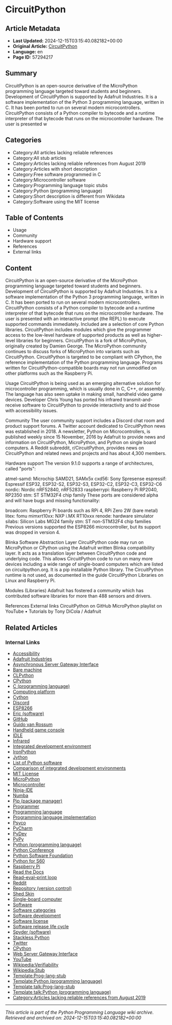 # CircuitPython

## Article Metadata

- **Last Updated:** 2024-12-15T03:15:40.082182+00:00
- **Original Article:** [CircuitPython](https://en.wikipedia.org/wiki/CircuitPython)
- **Language:** en
- **Page ID:** 57294217

## Summary

CircuitPython is an open-source derivative of the MicroPython programming language targeted toward students and beginners. Development of CircuitPython is supported by Adafruit Industries. It is a software implementation of the Python 3 programming language, written in C. It has been ported to run on several modern microcontrollers.
CircuitPython consists of a Python compiler to bytecode and a runtime interpreter of that bytecode that runs on the microcontroller hardware. The user is presented w

## Categories

- Category:All articles lacking reliable references
- Category:All stub articles
- Category:Articles lacking reliable references from August 2019
- Category:Articles with short description
- Category:Free software programmed in C
- Category:Microcontroller software
- Category:Programming language topic stubs
- Category:Python (programming language)
- Category:Short description is different from Wikidata
- Category:Software using the MIT license

## Table of Contents

- Usage
- Community
- Hardware support
- References
- External links

## Content

CircuitPython is an open-source derivative of the MicroPython programming language targeted toward students and beginners. Development of CircuitPython is supported by Adafruit Industries. It is a software implementation of the Python 3 programming language, written in C. It has been ported to run on several modern microcontrollers.
CircuitPython consists of a Python compiler to bytecode and a runtime interpreter of that bytecode that runs on the microcontroller hardware. The user is presented with an interactive prompt (the REPL) to execute supported commands immediately. Included are a selection of core Python libraries. CircuitPython includes modules which give the programmer access to the low-level hardware of supported products as well as higher-level libraries for beginners.
CircuitPython is a fork of MicroPython, originally created by Damien George. The MicroPython community continues to discuss forks of MicroPython into variants such as CircuitPython.
CircuitPython is targeted to be compliant with CPython, the reference implementation of the Python programming language. Programs written for CircuitPython-compatible boards may not run unmodified on other platforms such as the Raspberry Pi.

Usage
CircuitPython is being used as an emerging alternative solution for microcontroller programming, which is usually done in C, C++, or assembly. The language has also seen uptake in making small, handheld video game devices. Developer Chris Young has ported his infrared transmit-and-receive software to CircuitPython to provide interactivity and to aid those with accessibility issues.

Community
The user community support includes a Discord chat room and product support forums. A Twitter account dedicated to CircuitPython news was established in 2018. A newsletter, Python on Microcontrollers, is published weekly since 15 November, 2016 by Adafruit to provide news and information on CircuitPython, MicroPython, and Python on single board computers. A Reddit subreddit, r/CircuitPython, provides news on CircuitPython and related news and projects and has about 4,300 members.

Hardware support
The version 9.1.0 supports a range of architectures, called "ports":

atmel-samd: Microchip SAMD21, SAMx5x
cxd56: Sony Spresense
espressif: Espressif ESP32, ESP32-S2, ESP32-S3, ESP32-C2, ESP32-C3, ESP32-C6
nordic: Nordic nRF52840, nRF52833
raspberrypi: Raspberry Pi RP2040, RP2350
stm: ST STM32F4 chip family
These ports are considered alpha and will have bugs and missing functionality:

broadcom: Raspberry Pi boards such as RPi 4, RPi Zero 2W (bare metal)
litex: fomu
mimxrt10xx: NXP i.MX RT10xxx
renode: hardware simulator
silabs: Silicon Labs MG24 family
stm: ST non-STM32F4 chip families
Previous versions supported the ESP8266 microcontroller, but its support was dropped in version 4.

Blinka Software Abstraction Layer
CircuitPython code may run on MicroPython or CPython using the Adafruit written Blinka compatibility layer. It acts as a translation layer between CircuitPython code and underlying code. This allows CircuitPython code to run on many more devices including a wide range of single-board computers which are listed on circuitpython.org. It is a pip installable Python library. The CircuitPython runtime is not used, as documented in the guide CircuitPython Libraries on Linux and Raspberry Pi.

Modules (Libraries)
Adafruit has fostered a community which has contributed software libraries for more than 488 sensors and drivers.

References
External links
CircuitPython on GitHub
MicroPython playlist on YouTube • Tutorials by Tony DiCola / Adafruit

## Related Articles

### Internal Links

- [Accessibility](https://en.wikipedia.org/wiki/Accessibility)
- [Adafruit Industries](https://en.wikipedia.org/wiki/Adafruit_Industries)
- [Asynchronous Server Gateway Interface](https://en.wikipedia.org/wiki/Asynchronous_Server_Gateway_Interface)
- [Bare machine](https://en.wikipedia.org/wiki/Bare_machine)
- [CLPython](https://en.wikipedia.org/wiki/CLPython)
- [CPython](https://en.wikipedia.org/wiki/CPython)
- [C (programming language)](https://en.wikipedia.org/wiki/C_(programming_language))
- [Computing platform](https://en.wikipedia.org/wiki/Computing_platform)
- [Cython](https://en.wikipedia.org/wiki/Cython)
- [Discord](https://en.wikipedia.org/wiki/Discord)
- [ESP8266](https://en.wikipedia.org/wiki/ESP8266)
- [Eric (software)](https://en.wikipedia.org/wiki/Eric_(software))
- [GitHub](https://en.wikipedia.org/wiki/GitHub)
- [Guido van Rossum](https://en.wikipedia.org/wiki/Guido_van_Rossum)
- [Handheld game console](https://en.wikipedia.org/wiki/Handheld_game_console)
- [IDLE](https://en.wikipedia.org/wiki/IDLE)
- [Infrared](https://en.wikipedia.org/wiki/Infrared)
- [Integrated development environment](https://en.wikipedia.org/wiki/Integrated_development_environment)
- [IronPython](https://en.wikipedia.org/wiki/IronPython)
- [Jython](https://en.wikipedia.org/wiki/Jython)
- [List of Python software](https://en.wikipedia.org/wiki/List_of_Python_software)
- [Comparison of integrated development environments](https://en.wikipedia.org/wiki/Comparison_of_integrated_development_environments)
- [MIT License](https://en.wikipedia.org/wiki/MIT_License)
- [MicroPython](https://en.wikipedia.org/wiki/MicroPython)
- [Microcontroller](https://en.wikipedia.org/wiki/Microcontroller)
- [Ninja-IDE](https://en.wikipedia.org/wiki/Ninja-IDE)
- [Numba](https://en.wikipedia.org/wiki/Numba)
- [Pip (package manager)](https://en.wikipedia.org/wiki/Pip_(package_manager))
- [Programmer](https://en.wikipedia.org/wiki/Programmer)
- [Programming language](https://en.wikipedia.org/wiki/Programming_language)
- [Programming language implementation](https://en.wikipedia.org/wiki/Programming_language_implementation)
- [Psyco](https://en.wikipedia.org/wiki/Psyco)
- [PyCharm](https://en.wikipedia.org/wiki/PyCharm)
- [PyDev](https://en.wikipedia.org/wiki/PyDev)
- [PyPy](https://en.wikipedia.org/wiki/PyPy)
- [Python (programming language)](https://en.wikipedia.org/wiki/Python_(programming_language))
- [Python Conference](https://en.wikipedia.org/wiki/Python_Conference)
- [Python Software Foundation](https://en.wikipedia.org/wiki/Python_Software_Foundation)
- [Python for S60](https://en.wikipedia.org/wiki/Python_for_S60)
- [Raspberry Pi](https://en.wikipedia.org/wiki/Raspberry_Pi)
- [Read the Docs](https://en.wikipedia.org/wiki/Read_the_Docs)
- [Read–eval–print loop](https://en.wikipedia.org/wiki/Read%E2%80%93eval%E2%80%93print_loop)
- [Reddit](https://en.wikipedia.org/wiki/Reddit)
- [Repository (version control)](https://en.wikipedia.org/wiki/Repository_(version_control))
- [Shed Skin](https://en.wikipedia.org/wiki/Shed_Skin)
- [Single-board computer](https://en.wikipedia.org/wiki/Single-board_computer)
- [Software](https://en.wikipedia.org/wiki/Software)
- [Software categories](https://en.wikipedia.org/wiki/Software_categories)
- [Software development](https://en.wikipedia.org/wiki/Software_development)
- [Software license](https://en.wikipedia.org/wiki/Software_license)
- [Software release life cycle](https://en.wikipedia.org/wiki/Software_release_life_cycle)
- [Spyder (software)](https://en.wikipedia.org/wiki/Spyder_(software))
- [Stackless Python](https://en.wikipedia.org/wiki/Stackless_Python)
- [Twitter](https://en.wikipedia.org/wiki/Twitter)
- [CPython](https://en.wikipedia.org/wiki/CPython)
- [Web Server Gateway Interface](https://en.wikipedia.org/wiki/Web_Server_Gateway_Interface)
- [YouTube](https://en.wikipedia.org/wiki/YouTube)
- [Wikipedia:Verifiability](https://en.wikipedia.org/wiki/Wikipedia:Verifiability)
- [Wikipedia:Stub](https://en.wikipedia.org/wiki/Wikipedia:Stub)
- [Template:Prog-lang-stub](https://en.wikipedia.org/wiki/Template:Prog-lang-stub)
- [Template:Python (programming language)](https://en.wikipedia.org/wiki/Template:Python_(programming_language))
- [Template talk:Prog-lang-stub](https://en.wikipedia.org/wiki/Template_talk:Prog-lang-stub)
- [Template talk:Python (programming language)](https://en.wikipedia.org/wiki/Template_talk:Python_(programming_language))
- [Category:Articles lacking reliable references from August 2019](https://en.wikipedia.org/wiki/Category:Articles_lacking_reliable_references_from_August_2019)

---
_This article is part of the Python Programming Language wiki archive._
_Retrieved and archived on: 2024-12-15T03:15:40.082182+00:00_